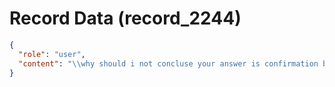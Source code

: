# Record Data (record_2244)

```json
{
  "role": "user",
  "content": "\\why should i not concluse your answer is confirmation bias feeding?"
}
```
